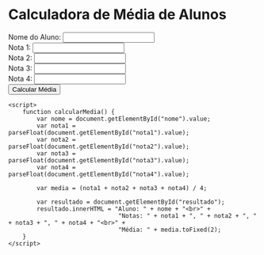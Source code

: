<!DOCTYPE html>
<html lang="pt-BR">
<head>
    <meta charset="UTF-8">
    <meta name="viewport" content="width=device-width, initial-scale=1.0">
    <title>Calculadora de Média de Alunos</title>
</head>
<body>
    <h1>Calculadora de Média de Alunos</h1>
    <div>
        <label for="nome">Nome do Aluno:</label>
        <input type="text" id="nome">
    </div>
    <div>
        <label for="nota1">Nota 1:</label>
        <input type="number" id="nota1" step="0.1">
    </div>
    <div>
        <label for="nota2">Nota 2:</label>
        <input type="number" id="nota2" step="0.1">
    </div>
    <div>
        <label for="nota3">Nota 3:</label>
        <input type="number" id="nota3" step="0.1">
    </div>
    <div>
        <label for="nota4">Nota 4:</label>
        <input type="number" id="nota4" step="0.1">
    </div>
    <button onclick="calcularMedia()">Calcular Média</button>
    <div id="resultado"></div>

    <script>
        function calcularMedia() {
            var nome = document.getElementById("nome").value;
            var nota1 = parseFloat(document.getElementById("nota1").value);
            var nota2 = parseFloat(document.getElementById("nota2").value);
            var nota3 = parseFloat(document.getElementById("nota3").value);
            var nota4 = parseFloat(document.getElementById("nota4").value);

            var media = (nota1 + nota2 + nota3 + nota4) / 4;

            var resultado = document.getElementById("resultado");
            resultado.innerHTML = "Aluno: " + nome + "<br>" +
                                   "Notas: " + nota1 + ", " + nota2 + ", " + nota3 + ", " + nota4 + "<br>" +
                                   "Média: " + media.toFixed(2);
        }
    </script>
</body>
</html>
